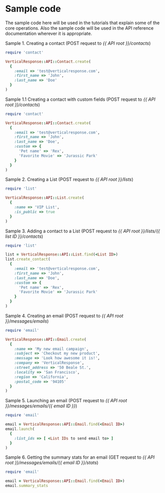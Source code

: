 Sample code
===========

The sample code here will be used in the tutorials that explain some of the core
operations. Also the sample code will be used in the API reference documentation
wherever it is appropriate.

Sample 1. Creating a contact (POST request to *{{ API root }}/contacts*)

  ```ruby
  require 'contact'

  VerticalResponse::API::Contact.create(
    {
      :email => 'test@verticalresponse.com',
      :first_name => 'John',
      :last_name => 'Doe'
    }
  )
  ```

  Sample 1.1 Creating a contact with custom fields (POST request to *{{ API root }}/contacts*)

  ```ruby
  require 'contact'

  VerticalResponse::API::Contact.create(
    {
      :email => 'test@verticalresponse.com',
      :first_name => 'John',
      :last_name => 'Doe',
      :custom => {
        'Pet name' => 'Rex',
        'Favorite Movie' => 'Jurassic Park'
      }
    }
  )
  ```

Sample 2. Creating a List (POST request to *{{ API root }}/lists*)

  ```ruby
  require 'list'

  VerticalResponse::API::List.create(
    {
      :name => 'VIP List',
      :is_public => true
    }
  )
  ```

Sample 3. Adding a contact to a List (POST request to *{{ API root }}/lists/{{ list ID }}/contacts*)

  ```ruby
  require 'list'

  list = VerticalResponse::API::List.find(<List ID>)
  list.create_contact(
    {
      :email => 'test@verticalresponse.com',
      :first_name => 'John',
      :last_name => 'Doe',
      :custom => {
        'Pet name' => 'Rex',
        'Favorite Movie' => 'Jurassic Park'
      }
    }
  )
  ```

Sample 4. Creating an email (POST request to *{{ API root }}/messages/emails*)

  ```ruby
  require 'email'

  VerticalResponse::API::Email.create(
    {
      :name => 'My new email campaign',
      :subject => 'Checkout my new product',
      :message => 'Look how awesome it is!',
      :company => 'VerticalResponse',
      :street_address => '50 Beale St.',
      :locality => 'San Francisco',
      :region => 'California',
      :postal_code => '94105'
    }
  )
  ```

Sample 5. Launching an email (POST request to *{{ API root }}/messages/emails/{{ email ID }}*)

  ```ruby
  require 'email'

  email = VerticalResponse::API::Email.find(<Email ID>)
  email.launch(
    {
      :list_ids => [ <List IDs to send email to> ]
    }
  )
  ```

Sample 6. Getting the summary stats for an email (GET request to *{{ API root }}/messages/emails/{{ email ID }}/stats*)

  ```ruby
  require 'email'

  email = VerticalResponse::API::Email.find(<Email ID>)
  email.summary_stats
  ```

